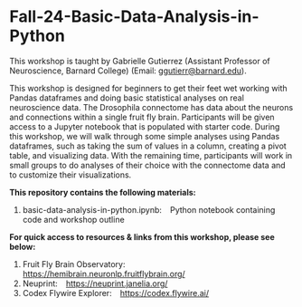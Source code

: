 # Fall-24-Basic-Data-Analysis-in-Python

This workshop is taught by Gabrielle Gutierrez (Assistant Professor of Neuroscience, Barnard College) 
(Email: ggutierr@barnard.edu).

This workshop is designed for beginners to get their feet wet working with Pandas dataframes and doing basic statistical analyses on real neuroscience data. The Drosophila connectome has data about the neurons and connections within a single fruit fly brain. Participants will be given access to a Jupyter notebook that is populated with starter code. During this workshop, we will walk through some simple analyses using Pandas dataframes, such as taking the sum of values in a column, creating a pivot table, and visualizing data. With the remaining time, participants will work in small groups to do analyses of their choice with the connectome data and to customize their visualizations.

**This repository contains the following materials:**
  1. basic-data-analysis-in-python.ipynb: &ensp; Python notebook containing code and workshop outline

**For quick access to resources & links from this workshop, please see below:**
  1. Fruit Fly Brain Observatory: &ensp; https://hemibrain.neuronlp.fruitflybrain.org/ 
  2. Neuprint: &ensp; https://neuprint.janelia.org/
  3. Codex Flywire Explorer: &ensp; https://codex.flywire.ai/
